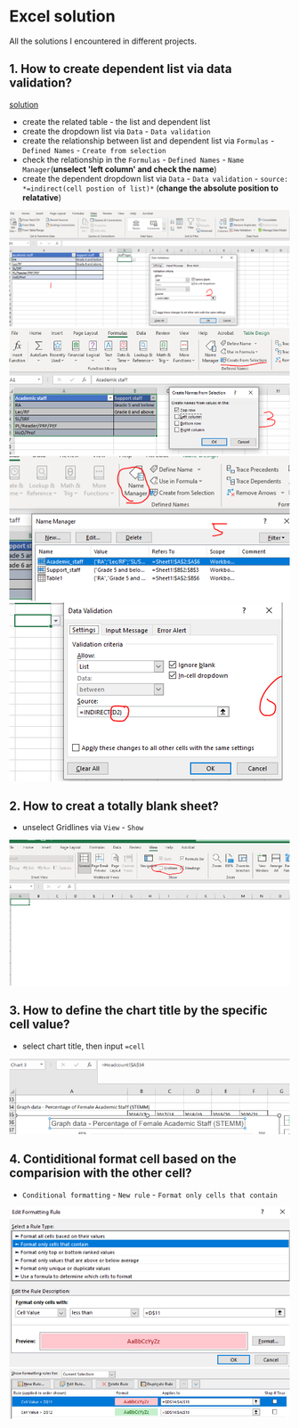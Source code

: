 # Excel solution

All the solutions I encountered in different projects.

## 1. How to create dependent list via data validation?
[solution](https://trumpexcel.com/dependent-drop-down-list-in-excel/)
- create the related table - the list and dependent list
- create the dropdown list via `Data` - `Data validation`
- create the relationship between list and dependent list via `Formulas` - `Defined Names` - `Create from selection`
- check the relationship in the `Formulas` - `Defined Names` - `Name Manager`(**unselect 'left column' and check the name**)
- create the dependent dropdown list via `Data` - `Data validation` - `source: *=indirect(cell postion of list)*` (**change the absolute position to relatative**)

![ScreenShot](/Excel/Appendix_excel/1-1.PNG)
![ScreenShot](/Excel/Appendix_excel/1-2.PNG)
![ScreenShot](/Excel/Appendix_excel/1-3.PNG)
![ScreenShot](/Excel/Appendix_excel/1-4.PNG)

## 2. How to creat a totally blank sheet?
- unselect Gridlines via `View` - `Show`

![ScreenShot](/Excel/Appendix_excel/2-1.PNG)

## 3. How to define the chart title by the specific cell value?
- select chart title, then input `=cell`

![ScreenShot](/Excel/Appendix_excel/3-1.PNG)

## 4. Contiditional format cell based on the comparision with the other cell?
- `Conditional formatting` - `New rule` - `Format only cells that contain`

![ScreenShot](/Excel/Appendix_excel/4-1.PNG)
![ScreenShot](/Excel/Appendix_excel/4-2.PNG)

